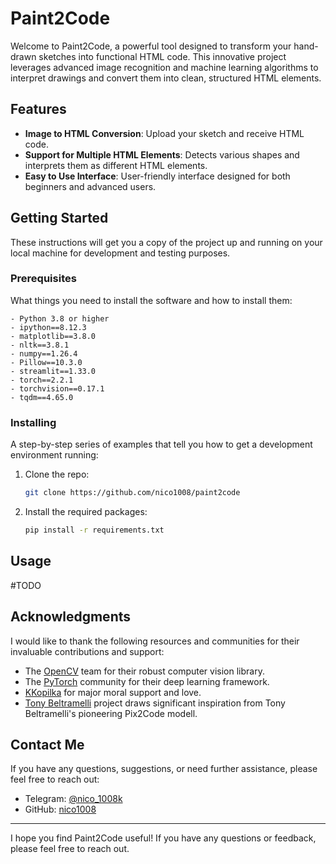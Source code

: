# Paint2Code

Welcome to Paint2Code, a powerful tool designed to transform your hand-drawn sketches into functional HTML code. This innovative project leverages advanced image recognition and machine learning algorithms to interpret drawings and convert them into clean, structured HTML elements.

## Features

- **Image to HTML Conversion**: Upload your sketch and receive HTML code.
- **Support for Multiple HTML Elements**: Detects various shapes and interprets them as different HTML elements.
- **Easy to Use Interface**: User-friendly interface designed for both beginners and advanced users.

## Getting Started

These instructions will get you a copy of the project up and running on your local machine for development and testing purposes.

### Prerequisites

What things you need to install the software and how to install them:

```
- Python 3.8 or higher
- ipython==8.12.3
- matplotlib==3.8.0
- nltk==3.8.1
- numpy==1.26.4
- Pillow==10.3.0
- streamlit==1.33.0
- torch==2.2.1
- torchvision==0.17.1
- tqdm==4.65.0
```

### Installing

A step-by-step series of examples that tell you how to get a development environment running:

1. Clone the repo:
   ```bash
   git clone https://github.com/nico1008/paint2code
   ```
2. Install the required packages:
   ```bash
   pip install -r requirements.txt
   ```

## Usage

#TODO

## Acknowledgments

I would like to thank the following resources and communities for their invaluable contributions and support:

- The [OpenCV](https://opencv.org/) team for their robust computer vision library.
- The [PyTorch](https://pytorch.org/) community for their deep learning framework.
- [KKopilka](https://github.com/KKopilka) for major moral support and love. 
- [Tony Beltramelli](https://github.com/tonybeltramelli/pix2code) project draws significant inspiration from Tony Beltramelli's pioneering Pix2Code modell.

## Contact Me

If you have any questions, suggestions, or need further assistance, please feel free to reach out:

- Telegram: [@nico_1008k](https://t.me/nico_1008k)
- GitHub: [nico1008](https://github.com/nico1008)

---

I hope you find Paint2Code useful! If you have any questions or feedback, please feel free to reach out.